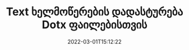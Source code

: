 ---
############################# Static ############################
layout: "auto-gen-signature"
date: 2022-03-01T15:12:22
draft: false
operation: Verify
signaturetype: Text
fileformat: Dotx
productName: .NET
lang: ka
productCode: net
otherformats: pdf doc docx docm dot dotm dotx odt ott rtf xls xlsx xlsm xlsb csv ods ots xltx xltm ppt pptx pps ppsx odp otp potx potm pptm ppsm
breadcrumb: Put Text signature on Dotx for C#

############################# Head ############################
head_title: "Text ხელმოწერების დადასტურება Dotx ფაილებისთვის C#-ით"
head_description: "გამოიყენეთ .NET კოდის მხოლოდ რამდენიმე ხაზი Dotx დოკუმენტებისა და მათი Text ხელმოწერების დასადასტურებლად."

############################# Header ############################
title: "Text ხელმოწერების დადასტურება Dotx ფაილებისთვის"
description: "API .NET-ისთვის იძლევა შესაძლებლობას გადაამოწმოთ Text ხელმოწერები Dotx დოკუმენტებში. თქვენი Dotx დოკუმენტებში ელექტრონული ხელმოწერების დადასტურება შეიძლება სწრაფად და მარტივად განხორციელდეს."
bg_image: "https://cms.admin.containerize.com/templates/aspose/App_Themes/V3/images/bg/header1.png"
bg_overlay: false
button:
    enable: true

############################# SubMenu ############################
submenu:
    enable: true

    left:
        img_alt: "GroupDocs.Signature for .NET"
        image: "https://cms.admin.containerize.com/templates/groupdocs/images/product-logos/90x90-noborder/groupdocs-signature-net.png"
        product: "GroupDocs.Signature"
        platform: ".NET"



############################# About ############################
about:
    enable: true
    title: "აღმოაჩინეთ ახალი GroupDocs.Signature for .NET API ფუნქციები"
    content: |
        [GroupDocs.Signature for .NET](https://products.groupdocs.com/signature/net/) API გთავაზობთ მრავალი დოკუმენტის ფორმატის დამუშავების გზებს ელექტრონული ხელმოწერების გამოყენებით. მხარდაჭერილია მრავალი სახის ციფრული ხელმოწერა, როგორიცაა ტექსტები, სურათები, ციფრული სერთიფიკატები, შტრიხკოდები, QR-კოდები, შტამპები ან მეტამონაცემები. კლიენტებს შეუძლიათ დაამატონ, წაშალონ, შეცვალონ, დაადასტურონ ან მოძებნონ ციფრული ხელმოწერები PDF ფაილებში, MS Word დოკუმენტებში, MS Excel სამუშაო წიგნებში, MS PowerPoint პრეზენტაციებში, Adobe Photoshop ფაილებსა და გამოსახულების სხვადასხვა ფორმატებში. გასაოცარი რაოდენობის დამატებითი ფუნქციები და პარამეტრები ხელმისაწვდომია.
    

############################# Steps ############################
steps:
    enable: true
    title_left: "როგორ გადავამოწმოთ Text ხელმოწერები თქვენს Dotx დოკუმენტში"
    content_left: |
        [GroupDocs.Signature for .NET](https://products.groupdocs.com/signature/net/) შეიცავს სასარგებლო ფუნქციებს, როგორიცაა Text ხელმოწერების დადასტურება, რომლებიც განთავსებულია Dotx დოკუმენტებზე. გამოიყენეთ ეს შესაძლებლობა დამატებითი კოდის განხორციელების გარეშე.
        
        * უპირველეს ყოვლისა, შექმენით Signature კლასი, რომელიც უზრუნველყოფს როგორც კონსტრუქტორის პარამეტრის გზას დოკუმენტში, რომელიც უნდა იყოს გადამოწმებული.
        * მეორეც, შექმენით ახალი VerifyOptions ობიექტი და დააყენეთ ყველა საჭირო თვისება.
        * და ბოლოს, გამოიძახეთ Signature-ის ობიექტი Verify მეთოდი VerifyOptions ინსტანციის გავლით.
        * შემდეგ დაამუშავეთ გადამოწმების შედეგები.

    title_right: "სისტემის მოთხოვნები"
    content_right: |
        GroupDocs.Signature for .NET მხარდაჭერილია ყველა ძირითად პლატფორმაზე და ოპერაციულ სისტემაზე. ქვემოთ მოცემული კოდის შესრულებამდე, დარწმუნდით, რომ თქვენს სისტემაში დაინსტალირებული გაქვთ შემდეგი წინაპირობები.

        * ოპერაციული სისტემები: Microsoft Windows, Linux, MacOS
        * განვითარების გარემო: Microsoft Visual Studio, Xamarin, MonoDevelop
        * Frameworks: .NET Framework, .NET Standard, .NET Core, Mono
        * ჩამოტვირთეთ GroupDocs.Signature for .NET-ის უახლესი ვერსია [Nuget]-დან (https://www.nuget.org/packages/groupdocs.signature)
         
    code: |
        ```csharp    
                
        // Set up input Dotx file
        string filePath = "input.dotx";

        // Instantiate Signature for input file
        using (GroupDocs.Signature.Signature signature = new GroupDocs.Signature.Signature(filePath))
        {
                //Provide verification options
                TextVerifyOptions options = new TextVerifyOptions()
                {
                    // Process all pages 
                    AllPages = true,
                    // set up text match type
                    MatchType = TextMatchType.Exact,
                    // specify text pattern to search
                    Text = "Very important signature",
                };

                // Verify document signatures
                VerificationResult result = signature.Verify(options);

                //process result
                if (result.IsValid)
                {
                    //..
                }
        }

        ```

############################# Demos ############################
demos:
    enable: true
    title: "ხელმოწერა Text ხელმოწერებით Live Demo"
    content: |
       დაამატეთ სხვადასხვა ელექტრონული ხელმოწერები Dotx ფაილს ახლავე, ეწვიეთ [GroupDocs.Signature App](https://products.groupdocs.app/signature/family) ვებსაიტს.          

############################# More Formats ############################
more_formats:
    enable: true
    title: "დაადასტურეთ სხვა Text ხელმოწერები C#-ის გამოყენებით"
    content: |
        "სხვადასხვა დოკუმენტებში განთავსებული ელექტრონული ხელმოწერების შემოწმება. შეამოწმეთ ხელმოწერების ხარისხი პოპულარული ფაილის ფორმატებში, როგორც ეს ნაჩვენებია ქვემოთ."
    format: 
       
       
back_to_top:
    enable: true
---